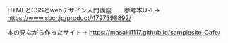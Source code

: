 HTMLとCSSとwebデザイン入門講座　　参考本URL→
https://www.sbcr.jp/product/4797398892/


本の見ながら作ったサイト→
https://masaki1117.github.io/samplesite-Cafe/
